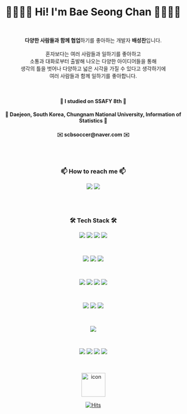 <h1 align="center">
  👋🏽👋🏽 Hi! I'm Bae Seong Chan 👋🏽👋🏽
</h1>
<br/>
<p align="center">
<span>
  <b>다양한 사람들과 함께 협업</b>하기를 좋아하는 개발자 <b>배성찬</b>입니다.
</span>
<br/>
<br/>
<span>
혼자보다는 여러 사람들과 일하기를 좋아하고
<br />
소통과 대화로부터 출발해 나오는 다양한 아이디어들을 통해
<br />
생각의 틀을 벗어나 다양하고 넓은 시각을 가질 수 있다고 생각하기에
<br />
여러 사람들과 함께 일하기를 좋아합니다.
</p>
<br/>
<h4 align="center"> 🔭 I studied on SSAFY 8th 🔭 </h4>
<h4 align="center"> 🌱 Daejeon, South Korea, Chungnam National University, Information of Statistics 🌱 </h4>
<h4 align="center"> ✉️ scbsoccer@naver.com ✉️ </h4>
<br/>
<br/>
<h3 align="center"> 📫 How to reach me 📫 </h3>
<p align="center">
  <a href="https://github.com/baefrica/"><img src="https://img.shields.io/badge/GitHub-181717?style=plastic-square&logo=GitHub&logoColor=white"/></a>
  <a href="https://www.instagram.com/baefrica"><img src="https://img.shields.io/badge/Instagram-E4405F?style=plastic-square&logo=Instagram&logoColor=white"/></a>
</p>
<br/>
<br/>
<h3 align="center"> 🛠️ Tech Stack 🛠️ </h3>
<div>
  <p align="center">
    <img src="https://img.shields.io/badge/Java-007396?style=plastic-square&logo=OpenJDK&logoColor=white"/>
    <img src="https://img.shields.io/badge/Spring-6DB33F?style=plastic-square&logo=Spring&logoColor=white"/>
    <img src="https://img.shields.io/badge/Spring Boot-6DB33F?style=plastic-square&logo=Spring Boot&logoColor=white"/>
    <img src="https://img.shields.io/badge/Node.js-339933?style=plastic-square&logo=Node.js&logoColor=white"/>
  </p>
  <br/>
  <p align="center">
    <img src="https://img.shields.io/badge/HTML-E34F26?style=plastic-square&logo=HTML5&logoColor=white"/>
    <img src="https://img.shields.io/badge/JavaScript-F7DF1E?style=plastic-square&logo=javascript&logoColor=white"/>
    <img src="https://img.shields.io/badge/TypeScript-3178C6?style=plastic-square&logo=typescript&logoColor=white">
  </p>
  <br/>
  <p align="center">
    <img src="https://img.shields.io/badge/Vue.js-4FC08D?style=plastic-square&logo=Vue.js&logoColor=white"/>
    <img src="https://img.shields.io/badge/React-61DAFB?style=plastic-square&logo=React&logoColor=white"/>
    <img src="https://img.shields.io/badge/Redux-764ABC?style=plastic-square&logo=redux&logoColor=white">
    <img src="https://img.shields.io/badge/Next.js-000000?style=plastic-square&logo=nextdotjs&logoColor=white">
  </p>
  <br/>
  <p align="center">
    <img src="https://img.shields.io/badge/CSS-1572B6?style=plastic-square&logo=CSS3&logoColor=white"/>
    <img src="https://img.shields.io/badge/Styled Components-DB7093?style=plastic-square&logo=styledcomponents&logoColor=white">
    <img src="https://img.shields.io/badge/Figma-F24E1E?style=plastic-square&logo=Figma&logoColor=white"/>
  </p>
  <br/>
  <p align="center">
    <img src="https://img.shields.io/badge/MySQL-4479A1?style=plastic-square&logo=MySQL&logoColor=white"/>
  </p>
  <br/>
  <p align="center">
    <img src="https://img.shields.io/badge/Jira-0052CC?style=plastic-square&logo=Jira&logoColor=white">
    <img src="https://img.shields.io/badge/Notion-000000?style=plastic-square&logo=Notion&logoColor=white">
    <img src="https://img.shields.io/badge/Gitlab-FC6D26?style=plastic-square&logo=Gitlab&logoColor=white">
    <img src="https://img.shields.io/badge/Github-181717?style=plastic-square&logo=Github&logoColor=white">
  </p>
</div>
<br/>
<br/>
<div align="center">

<img src="https://techstack-generator.vercel.app/github-icon.svg" alt="icon" width="65" height="65" />

[![Hits](https://hits.seeyoufarm.com/api/count/incr/badge.svg?url=https%3A%2F%2Fgithub.com%2Fbaefrica&count_bg=%2300B881&title_bg=%2300885F&icon=&icon_color=%233765&title=Hits&edge_flat=false)](https://hits.seeyoufarm.com)

</div>
